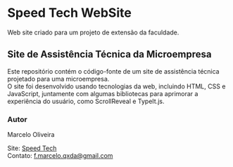 # Speed Tech WebSite
Web site criado para um projeto de extensão da faculdade.

## Site de Assistência Técnica da Microempresa <br>

Este repositório contém o código-fonte de um site de assistência técnica projetado para uma microempresa.<br> 
O site foi desenvolvido usando tecnologias da web, incluindo HTML, CSS e JavaScript, juntamente com algumas bibliotecas para aprimorar a experiência do usuário, como ScrollReveal e TypeIt.js.


### Autor
Marcelo Oliveira

Site: <a href="https://speedtech.netlify.app/" target="_blank">Speed Tech</a> <br>
Contato: f.marcelo.qxda@gmail.com
